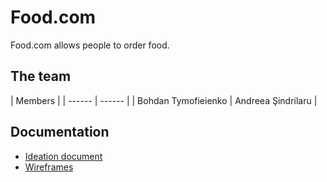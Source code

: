 # Food.com

Food.com allows people to order food.

## The team
| Members |
| ------ | ------ |
| Bohdan Tymofieienko | Andreea Şindrilaru |

## Documentation
- [Ideation document](https://git.fhict.nl/I453277/wad-cb07-group-2/-/blob/master/Documentation/Ideation%20document.pdf)
- [Wireframes](https://git.fhict.nl/I453277/wad-cb07-group-2/-/blob/master/Documentation/Wireframes.pdf)
